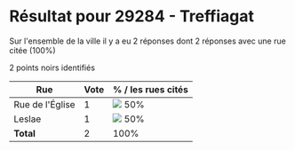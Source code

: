 # Résultat pour 29284 - Treffiagat

Sur l'ensemble de la ville il y a eu 2 réponses dont 2 réponses avec une rue citée (100%)

2 points noirs identifiés

| Rue | Vote | % / les rues cités|
|-----|------|-------------------|
| Rue de l'Église | 1 | <img src="../../img/bar_50.gif" />&nbsp;50%|
| Leslae | 1 | <img src="../../img/bar_50.gif" />&nbsp;50%|
| **Total** | 2 | 100%|

